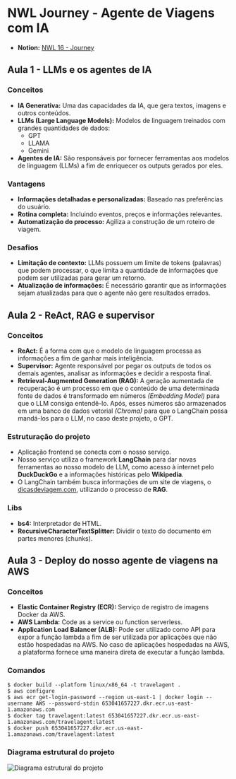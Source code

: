# NWL Journey - Agente de Viagens com IA

- **Notion:** [NWL 16 - Journey](https://efficient-sloth-d85.notion.site/NLW-16-Journey-013b69ad79894122824abd76bc0dab9b)

## Aula 1 - LLMs e os agentes de IA

### Conceitos

- **IA Generativa:** Uma das capacidades da IA, que gera textos, imagens e outros conteúdos.
- **LLMs (Large Language Models):** Modelos de linguagem treinados com grandes quantidades de dados:
  - GPT
  - LLAMA
  - Gemini
- **Agentes de IA:** São responsáveis por fornecer ferramentas aos modelos de linguagem (LLMs) a fim de enriquecer os outputs gerados por eles.

### Vantagens

- **Informações detalhadas e personalizadas:** Baseado nas preferências do usuário.
- **Rotina completa:** Incluindo eventos, preços e informações relevantes.
- **Automatização do processo:** Agiliza a construção de um roteiro de viagem.

### Desafios

- **Limitação de contexto:** LLMs possuem um limite de tokens (palavras) que podem processar, o que limita a quantidade de informações que podem ser utilizadas para gerar um retorno.
- **Atualização de informações:** É necessário garantir que as informações sejam atualizadas para que o agente não gere resultados errados.

## Aula 2 - ReAct, RAG e supervisor

### Conceitos

- **ReAct:** É a forma com que o modelo de linguagem processa as informações a fim de ganhar mais inteligência.
- **Supervisor:** Agente responsável por pegar os outputs de todos os demais agentes, analisar as informações e decidir a resposta final.
- **Retrieval-Augmented Generation (RAG):** A geração aumentada de recuperação é um processo em que o conteúdo de uma determinada fonte de dados é transformado em números *(Embedding Model)* para que o LLM consiga entendê-lo. Após, esses números são armazenados em uma banco de dados vetorial *(Chroma)* para que o LangChain possa mandá-los para o LLM, no caso deste projeto, o GPT.

### Estruturação do projeto

- Aplicação frontend se conecta com o nosso serviço.
- Nosso serviço utiliza o framework **LangChain** para dar novas ferramentas ao nosso modelo de LLM, como acesso à internet pelo **DuckDuckGo** e a informações históricas pelo **Wikipedia**.
- O LangChain também busca informações de um site de viagens, o [dicasdeviagem.com](dicasdeviagem.com), utilizando o processo de **RAG**.

### Libs

- **bs4:** Interpretador de HTML.
- **RecursiveCharacterTextSplitter:** Dividir o texto do documento em partes menores (chunks).

## Aula 3 - Deploy do nosso agente de viagens na AWS

### Conceitos

- **Elastic Container Registry (ECR):** Serviço de registro de imagens Docker da AWS.
- **AWS Lambda:** Code as a service ou function serverless.
- **Application Load Balancer (ALB):** Pode ser utilizado como API para expor a função lambda a fim de ser utilizada por aplicações que não estão hospedadas na AWS. No caso de aplicações hospedadas na AWS, a plataforma fornece uma maneira direta de executar a função lambda.

### Comandos

```
$ docker build --platform linux/x86_64 -t travelagent .
$ aws configure
$ aws ecr get-login-password --region us-east-1 | docker login --username AWS --password-stdin 653041657227.dkr.ecr.us-east-1.amazonaws.com
$ docker tag travelagent:latest 653041657227.dkr.ecr.us-east-1.amazonaws.com/travelagent:latest
$ docker push 653041657227.dkr.ecr.us-east-1.amazonaws.com/travelagent:latest
```
### Diagrama estrutural do projeto

![Diagrama estrutural do projeto](https://github.com/filipesiota/travel-agent/assets/69269724/14c08e1c-76e5-4a49-bd28-c26cfface370)
